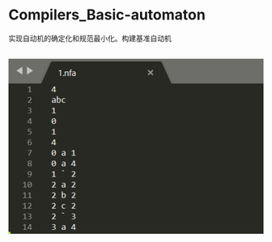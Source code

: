 # Compilers_Basic-automaton
 实现自动机的确定化和规范最小化。构建基准自动机

 ![image](https://github.com/fang0jun/Compilers_Basic-automaton/blob/main/41.png)
